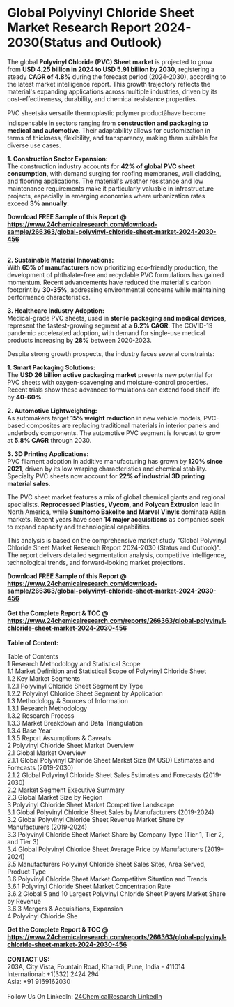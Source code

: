 <h1>Global Polyvinyl Chloride Sheet Market Research Report 2024-2030(Status and Outlook)</h1><p>The global <strong>Polyvinyl Chloride (PVC) Sheet market</strong> is projected to grow from <strong>USD 4.25 billion in 2024 to USD 5.91 billion by 2030</strong>, registering a steady <strong>CAGR of 4.8%</strong> during the forecast period (2024-2030), according to the latest market intelligence report. This growth trajectory reflects the material's expanding applications across multiple industries, driven by its cost-effectiveness, durability, and chemical resistance properties.</p><p>PVC sheetsâa versatile thermoplastic polymer productâhave become indispensable in sectors ranging from <strong>construction and packaging to medical and automotive</strong>. Their adaptability allows for customization in terms of thickness, flexibility, and transparency, making them suitable for diverse use cases.</p><p><strong>1. Construction Sector Expansion:</strong><br>The construction industry accounts for <strong>42% of global PVC sheet consumption</strong>, with demand surging for roofing membranes, wall cladding, and flooring applications. The material's weather resistance and low maintenance requirements make it particularly valuable in infrastructure projects, especially in emerging economies where urbanization rates exceed <strong>3% annually</strong>.</p><div><b>Download FREE Sample of this Report @ 
            <a href="https://www.24chemicalresearch.com/download-sample/266363/global-polyvinyl-chloride-sheet-market-2024-2030-456">
            https://www.24chemicalresearch.com/download-sample/266363/global-polyvinyl-chloride-sheet-market-2024-2030-456</a></b></div><br><p><strong>2. Sustainable Material Innovations:</strong><br>With <strong>65% of manufacturers</strong> now prioritizing eco-friendly production, the development of phthalate-free and recyclable PVC formulations has gained momentum. Recent advancements have reduced the material's carbon footprint by <strong>30-35%</strong>, addressing environmental concerns while maintaining performance characteristics.</p><p><strong>3. Healthcare Industry Adoption:</strong><br>Medical-grade PVC sheets, used in <strong>sterile packaging and medical devices</strong>, represent the fastest-growing segment at a <strong>6.2% CAGR</strong>. The COVID-19 pandemic accelerated adoption, with demand for single-use medical products increasing by <strong>28%</strong> between 2020-2023.</p><p>Despite strong growth prospects, the industry faces several constraints:</p><p><strong>1. Smart Packaging Solutions:</strong><br>The <strong>USD 26 billion active packaging market</strong> presents new potential for PVC sheets with oxygen-scavenging and moisture-control properties. Recent trials show these advanced formulations can extend food shelf life by <strong>40-60%</strong>.</p><p><strong>2. Automotive Lightweighting:</strong><br>As automakers target <strong>15% weight reduction</strong> in new vehicle models, PVC-based composites are replacing traditional materials in interior panels and underbody components. The automotive PVC segment is forecast to grow at <strong>5.8% CAGR</strong> through 2030.</p><p><strong>3. 3D Printing Applications:</strong><br>PVC filament adoption in additive manufacturing has grown by <strong>120% since 2021</strong>, driven by its low warping characteristics and chemical stability. Specialty PVC sheets now account for <strong>22% of industrial 3D printing material sales</strong>.</p><p>The PVC sheet market features a mix of global chemical giants and regional specialists. <strong>Reprocessed Plastics, Vycom, and Polycan Extrusion</strong> lead in North America, while <strong>Sumitomo Bakelite and Marvel Vinyls</strong> dominate Asian markets. Recent years have seen <strong>14 major acquisitions</strong> as companies seek to expand capacity and technological capabilities.</p><p>This analysis is based on the comprehensive market study "Global Polyvinyl Chloride Sheet Market Research Report 2024-2030 (Status and Outlook)". The report delivers detailed segmentation analysis, competitive intelligence, technological trends, and forward-looking market projections.</p><div><b>Download FREE Sample of this Report @ 
            <a href="https://www.24chemicalresearch.com/download-sample/266363/global-polyvinyl-chloride-sheet-market-2024-2030-456">
            https://www.24chemicalresearch.com/download-sample/266363/global-polyvinyl-chloride-sheet-market-2024-2030-456</a></b></div><br><div><b>Get the Complete Report & TOC @ 
            <a href="https://www.24chemicalresearch.com/reports/266363/global-polyvinyl-chloride-sheet-market-2024-2030-456">
            https://www.24chemicalresearch.com/reports/266363/global-polyvinyl-chloride-sheet-market-2024-2030-456</a></b></div><br>
            <b>Table of Content:</b><p>Table of Contents<br />
1 Research Methodology and Statistical Scope<br />
1.1 Market Definition and Statistical Scope of Polyvinyl Chloride Sheet<br />
1.2 Key Market Segments<br />
1.2.1 Polyvinyl Chloride Sheet Segment by Type<br />
1.2.2 Polyvinyl Chloride Sheet Segment by Application<br />
1.3 Methodology & Sources of Information<br />
1.3.1 Research Methodology<br />
1.3.2 Research Process<br />
1.3.3 Market Breakdown and Data Triangulation<br />
1.3.4 Base Year<br />
1.3.5 Report Assumptions & Caveats<br />
2 Polyvinyl Chloride Sheet Market Overview<br />
2.1 Global Market Overview<br />
2.1.1 Global Polyvinyl Chloride Sheet Market Size (M USD) Estimates and Forecasts (2019-2030)<br />
2.1.2 Global Polyvinyl Chloride Sheet Sales Estimates and Forecasts (2019-2030)<br />
2.2 Market Segment Executive Summary<br />
2.3 Global Market Size by Region<br />
3 Polyvinyl Chloride Sheet Market Competitive Landscape<br />
3.1 Global Polyvinyl Chloride Sheet Sales by Manufacturers (2019-2024)<br />
3.2 Global Polyvinyl Chloride Sheet Revenue Market Share by Manufacturers (2019-2024)<br />
3.3 Polyvinyl Chloride Sheet Market Share by Company Type (Tier 1, Tier 2, and Tier 3)<br />
3.4 Global Polyvinyl Chloride Sheet Average Price by Manufacturers (2019-2024)<br />
3.5 Manufacturers Polyvinyl Chloride Sheet Sales Sites, Area Served, Product Type<br />
3.6 Polyvinyl Chloride Sheet Market Competitive Situation and Trends<br />
3.6.1 Polyvinyl Chloride Sheet Market Concentration Rate<br />
3.6.2 Global 5 and 10 Largest Polyvinyl Chloride Sheet Players Market Share by Revenue<br />
3.6.3 Mergers & Acquisitions, Expansion<br />
4 Polyvinyl Chloride She</p><div><b>Get the Complete Report & TOC @ 
            <a href="https://www.24chemicalresearch.com/reports/266363/global-polyvinyl-chloride-sheet-market-2024-2030-456">
            https://www.24chemicalresearch.com/reports/266363/global-polyvinyl-chloride-sheet-market-2024-2030-456</a></b></div><br><b>CONTACT US:</b><br>
            203A, City Vista, Fountain Road, Kharadi, Pune, India - 411014<br>
            International: +1(332) 2424 294<br>
            Asia: +91 9169162030 <br><br>
            Follow Us On LinkedIn: <a href="https://www.linkedin.com/company/24chemicalresearch/">24ChemicalResearch LinkedIn</a>